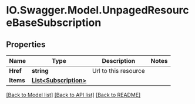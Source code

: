 # IO.Swagger.Model.UnpagedResourceBaseSubscription
## Properties

Name | Type | Description | Notes
------------ | ------------- | ------------- | -------------
**Href** | **string** | Url to this resource | 
**Items** | [**List&lt;Subscription&gt;**](Subscription.md) |  | 

[[Back to Model list]](../README.md#documentation-for-models) [[Back to API list]](../README.md#documentation-for-api-endpoints) [[Back to README]](../README.md)

